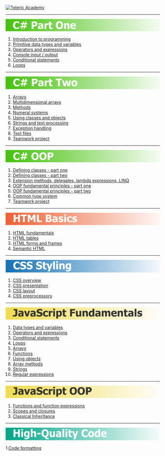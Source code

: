 [![Teleric Academy](https://cdn.ideedit.com/ChannelPictures/telerik_academy_l.jpg)](http://telerikacademy.com "Telerik Academy")

---

[![C# Part One](01-CSharp-Part-One/cs-part-one.png)](01-CSharp-Part-One "C# Part One")

1. [Introduction to programming](01-CSharp-Part-One/01-IntroductionToProgramming)
2. [Primitive data types and variables](01-CSharp-Part-One/02-PrimitiveDataTypesAndVariables)
3. [Operators and expressions](01-CSharp-Part-One/03-OperatorsAndExpressions)
4. [Console input / output](01-CSharp-Part-One/04-ConsoleInputOutput)
5. [Conditional statements](01-CSharp-Part-One/05-ConditionalStatements)
6. [Loops](01-CSharp-Part-One/06-Loops)

---

[![C# Part Two](02-CSharp-Part-Two/cs-part-two.png)](02-CSharp-Part-Two "C# Part Two")

1. [Arrays](02-CSharp-Part-Two/01-Arrays)
2. [Multidimensional arrays](02-CSharp-Part-Two/02-MultidimensionalArrays)
3. [Methods](02-CSharp-Part-Two/03-Methods)
4. [Numeral systems](02-CSharp-Part-Two/04-NumeralSystems)
5. [Using classes and objects](02-CSharp-Part-Two/05-UsingClassesAndObjects)
6. [Strings and text processing](02-CSharp-Part-Two/06-StringsAndTextProcessing)
7. [Exception handling](02-CSharp-Part-Two/07-ExceptionHandling)
8. [Text files](02-CSharp-Part-Two/08-TextFiles)
9. [Teamwork project](https://github.com/PavelDobranov/TA-Teamwork-CSharp-Part-Two)

---

[![C# OOP](03-CSharp-Object-Oriented-Programming/cs-oop.png)](03-CSharp-Object-Oriented-Programming "C# Object-Oriented Programming")

1. [Defining classes - part one](03-CSharp-Object-Oriented-Programming/01-DefiningClassesPartOne)
2. [Defining classes - part two](03-CSharp-Object-Oriented-Programming/02-DefiningClassesPartTwo)
3. [Extension methods, delegates, lambda expressions, LINQ](03-CSharp-Object-Oriented-Programming/03-ExtensionMethodsDelegatesLambdaLinq)
4. [OOP fundamental principles - part one](03-CSharp-Object-Oriented-Programming/04-OOPFundamentalPrinciplesPartOne)
5. [OOP fundamental principles - part two](03-CSharp-Object-Oriented-Programming/05-OOPFundamentalPrinciplesPartTwo)
6. [Common type system](03-CSharp-Object-Oriented-Programming/06-CommonTypeSystem)
7. [Teamwork project](https://github.com/PavelDobranov/TA-Teamwork-CSharp-OOP)

---

[![HTML Basics](04-HTML-Basics/html-basics.png)](04-HTML-Basics "HTML Basics")

1. [HTML fundamentals](04-HTML-Basics/01-HTML-Fundamentals)
2. [HTML tables](04-HTML-Basics/02-HTML-Tables)
3. [HTML forms and frames](04-HTML-Basics/03-HTML-Forms-And-Frames)
4. [Semantic HTML](04-HTML-Basics/04-Semanic-HTML)

---

[![CSS Styling](05-CSS-Styling/css-styling.png)](05-CSS-Styling "CSS Styling")

1. [CSS overview](05-CSS-Styling/01-CSS-Overview)
2. [CSS presentation](05-CSS-Styling/02-CSS-Presentation)
3. [CSS layout](05-CSS-Styling/03-CSS-Layout)
4. [CSS preprocessors](05-CSS-Styling/04-CSS-Preprocessors)

---

[![JavaScript Fundamentals](06-JavaScript-Fundamentals/js-fundamentals.png)](06-JavaScript-Fundamentals "JavaScript Fundamentals")

1. [Data types and variables](06-JavaScript-Fundamentals/01-DataTypesAndVariables)
2. [Operators and expressions](06-JavaScript-Fundamentals/02-OperatorsAndExpressions)
3. [Conditional statements](06-JavaScript-Fundamentals/03-ConditionalStatements)
4. [Loops](06-JavaScript-Fundamentals/04-Loops)
5. [Arrays](06-JavaScript-Fundamentals/05-Arrays)
6. [Functions](06-JavaScript-Fundamentals/06-Functions)
7. [Using objects](06-JavaScript-Fundamentals/07-UsingObjects)
8. [Array methods](06-JavaScript-Fundamentals/08-ArrayMethods)
9. [Strings](06-JavaScript-Fundamentals/09-Strings)
10. [Regular expressions](06-JavaScript-Fundamentals/10-RegularExpressions)

---

[![JavaScript OOP](07-JavaScript-Object-Oriented-Programming/js-oop.png)](07-JavaScript-Object-Oriented-Programming "JavaScript Object-Oriented Programming")

1. [Functions and function expressions](07-JavaScript-Object-Oriented-Programming/01-FunctionsAndFunctionExpressions)
2. [Scopes and closures](07-JavaScript-Object-Oriented-Programming/02-ScopesAndClosures)
3. [Classical Inheritance](07-JavaScript-Object-Oriented-Programming/03-ClassicalInheritance)

---

[![High-Quality Code](10-High-Quality-Code/high-quality-code.png)](10-High-Quality-Code "High-Quality Code")

1.[Code formatting](10-High-Quality-Code/01-CodeFormatting)